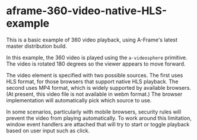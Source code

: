 # aframe-360-video-native-HLS-example

This is a basic example of 360 video playback, using A-Frame's latest master distribution build.

In this example, the 360 video is played using the `a-videosphere` primitive.
The video is rotated 180 degrees so the viewer appears to move forward.

The video element is specified with two possible sources. 
The first uses HLS format, for those browsers that support native HLS playback.
The second uses MP4 format, which is widely supported by available browsers.
(At present, this video file is not available in webm format.)
The browser implementation will automatically pick which source to use.

In some scenarios, particularly with mobile browsers, 
security rules will prevent the video from playing automatically.
To work around this limitation, window event handlers are attached that will try to start or toggle playback based on user input such as click.